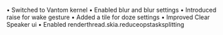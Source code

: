 • Switched to Vantom kernel
• Enabled blur and blur settings
• Introduced raise for wake gesture
• Added a tile for doze settings 
• Improved Clear Speaker ui
• Enabled renderthread.skia.reduceopstasksplitting
